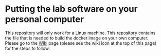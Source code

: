 # Putting the lab software on your personal computer

This repository will only work for a Linux machine. This repository contains the file that is needed to build the docker image on your own computer. Please go to the [Wiki]([url](https://github.com/ENRE467/Getting_Started.wiki.git)) page (please see the wiki icon at the top of this page) for the steps to follow.
